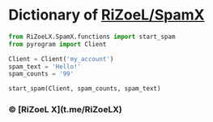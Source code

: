 # Dictionary of [RiZoeL/SpamX](GitHub.com/RiZoeLX/SpamX)

``` python
from RiZoeLX.SpamX.functions import start_spam
from pyrogram import Client 

Client = Client('my_account')
spam_text = 'Hello!'
spam_counts = '99'

start_spam(Client, spam_counts, spam_text)
```

<h3> © [RiZoeL X](t.me/RiZoeLX) </h3>
